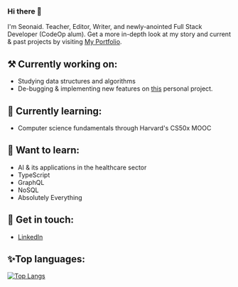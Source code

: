 ### Hi there 👋
I'm Seonaid. Teacher, Editor, Writer, and newly-anointed Full Stack Developer (CodeOp alum). Get a more in-depth look at my story and current & past projects by visiting [My Portfolio](https://seonaid-mcnabb.github.io/ "My Portfolio").
## ⚒️ Currently working on:
- Studying data structures and algorithms
- De-bugging & implementing new features on [this](https://github.com/seonaid-mcnabb/t1d-organizer/ "this") personal project.
## 🌱 Currently learning:
- Computer science fundamentals through Harvard's CS50x MOOC
## 📑 Want to learn:
- AI & its applications in the healthcare sector
- TypeScript
- GraphQL
- NoSQL
- Absolutely Everything
## 💬 Get in touch:
- [LinkedIn](https://www.linkedin.com/in/seonaid-mcnabb/ "LinkedIn")
## ✨Top languages:
[![Top Langs](https://github-readme-stats.vercel.app/api/top-langs/?username=seonaid-mcnabb)](https://github.com/anuraghazra/github-readme-stats)

